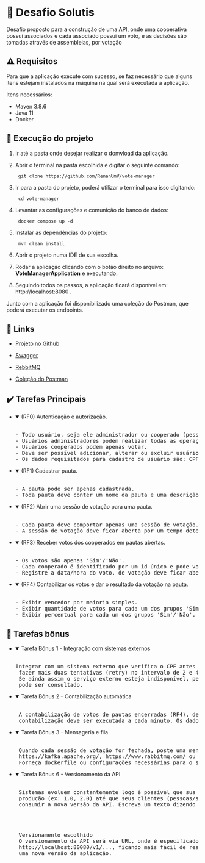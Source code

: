 
# :rocket: Desafio Solutis 

Desafio proposto para a construção de uma API, onde uma cooperativa possui associados e cada associado possui um voto, e as decisões são tomadas através de assembleias, por votação

## :warning: Requisitos

Para que a aplicação execute com sucesso, se faz necessário que alguns itens estejam instalados na máquina na qual será executada a aplicação.

Itens necessários:

- Maven 3.8.6
- Java 11
- Docker

## :memo: Execução do projeto

1. Ir até a pasta onde desejar realizar o donwload da aplicação.

2. Abrir o terminal na pasta escolhida e digitar o seguinte comando:

        git clone https://github.com/RenanUmV/vote-manager

3. Ir para a pasta do projeto, poderá utilizar o terminal para isso digitando:

        cd vote-manager

4. Levantar as configurações e comunição do banco de dados:

        docker compose up -d
        
5. Instalar as dependências do projeto:

        mvn clean install

6. Abrir o projeto numa IDE de sua escolha.

7. Rodar a aplicação clicando com o botão direito no arquivo: **VoteManagerApplication** e executando.

8. Seguindo todos os passos, a aplicação ficará disponível em: http://localhost:8080 .

Junto com a aplicação foi disponibilizado uma coleção do Postman, que poderá executar os endpoints.

## :link: Links

 - [Projeto no Github](https://github.com/RenanUmV/vote-manager)

 - [Swagger](http://localhost:8080/swagger-ui/index.html)

 - [RebbitMQ](http://localhost:15672)

 - [Coleção do Postman](https://github.com/RenanUmV/vote-manager/blob/main/VoterManagerSolutis.postman_collection.json)

## :heavy_check_mark: Tarefas Principais

- <details open>
  <summary>(RF0) Autenticação e autorização.</summary>
  <br/>
  <pre>
  - Todo usuário, seja ele administrador ou cooperado (pessoa que votam) deve estar devidamente autenticado para operar o sistema. (Utilize bearer token JWT).
  - Usuários administradores podem realizar todas as operações do sistema. 
  - Usuários cooperados podem apenas votar. 
  - Deve ser possível adicionar, alterar ou excluir usuários.
  - Os dados requisitados para cadastro de usuário são: CPF, nome, tipo (administrador ou cooperado) e e-mail.
  </pre>


- <details open>
  <summary>(RF1) Cadastrar pauta.</summary>
  <br/>
  <pre>
  - A pauta pode ser apenas cadastrada.
  - Toda pauta deve conter um nome da pauta e uma descrição.
  </pre>

- <details open>
  <summary>(RF2) Abrir uma sessão de votação para uma pauta.</summary>
  <br/>
  <pre>
  - Cada pauta deve comportar apenas uma sessão de votação. 
  - A sessão de votação deve ficar aberta por um tempo determinado na chamada de abertura ou 1 minuto por padrão.
  </pre>

- <details open>
  <summary>(RF3) Receber votos dos cooperados em pautas abertas.</summary>
  <br/>
  <pre>
  - Os votos são apenas 'Sim'/'Não'.
  - Cada cooperado é identificado por um id único e pode votar apenas uma vez por pauta. 
  - Registre a data/hora do voto. de votação deve ficar aberta por um tempo determinado na chamada de abertura ou 1 minuto por padrão.
  </pre>

- <details open>
  <summary>(RF4) Contabilizar os votos e dar o resultado da votação na pauta.</summary>
  <br/>
  <pre>
  - Exibir vencedor por maioria simples.
  - Exibir quantidade de votos para cada um dos grupos 'Sim'/'Não'.
  - Exibir percentual para cada um dos grupos 'Sim'/'Não'.
  </pre>

## :dart: Tarefas bônus

- <details open>
  <summary>Tarefa Bônus 1 - Integração com sistemas externos</summary>
  <br/>
  <pre>
  Integrar com um sistema externo que verifica o CPF antes de cadastrar um usuário. Caso o sistema esteja indisponível, você deve
   fazer mais duas tentativas (retry) no intervalo de 2 e 4 segundos respectivamente (você deve registrar as tentativas no log). 
   Se ainda assim o serviço externo esteja indisponível, permita o cadastro do usuário, mas registre no log que o serviço não
   pode ser consultado.
  </pre>

- <details open>
  <summary>Tarefa Bônus 2 - Contabilização automática</summary>
  <br/>
  <pre>
   A contabilização de votos de pautas encerradas (RF4), deve ser feita de forma automática pelo sistema. A rotina de
   contabilização deve ser executada a cada minuto. Os dados devem ser persistidos no banco de dados.
  </pre>

- <details open>
  <summary>Tarefa Bônus 3 - Mensageria e fila</summary>
  <br/>
  <pre>
   Quando cada sessão de votação for fechada, poste uma mensagem em uma mensageria
   https://kafka.apache.org/, https://www.rabbitmq.com/ ou qualquer outra) com o resultado da votação.
   Forneça dockerfile ou configurações necessárias para o serviço de mensageiria utilizado.
  </pre>

- <details open>
  <summary>Tarefa Bônus 6 - Versionamento da API</summary>
  <br/>
  <pre>
   Sistemas evoluem constantemente logo é possível que sua API mude e seja necessário que você mantenha diferentes versões em 
   produção (ex: 1.0, 2.0) até que seus clientes (pessoas/sistemas que consomem sua api) realizem as mudanças necessárias para
   consumir a nova versão da API. Escreva um texto dizendo qual estratégia você utilizaria para versionar a sua API.
   <br>
   <br>
   Versionamento escolhido
   O versionamento da API será via URL, onde é especificado a versão da API na qual está sendo utilizado, por exemplo 
   http://localhost:80080/v1/..., ficando mais fácil de realizar as mudanças necessárias quando surgir
   uma nova versão da aplicação.
  </pre>
